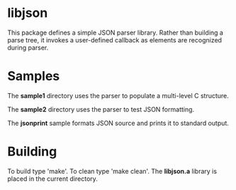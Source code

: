 libjson
=======

This package defines a simple JSON parser library. Rather than building a
parse tree, it invokes a user-defined callback as elements are recognized
during parser.

Samples
=======

The **sample1** directory uses the parser to populate a multi-level C structure.

The **sample2** directory uses the parser to test JSON formatting.

The **jsonprint** sample formats JSON source and prints it to standard output.

Building
========

To build type 'make'. To clean type 'make clean'. The **libjson.a** library is
placed in the current directory.
